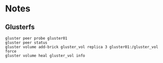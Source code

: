 # Notes

## Glusterfs

```
gluster peer probe gluster01
gluster peer status
gluster volume add-brick gluster_vol replica 3 gluster01:/gluster_vol force
gluster volume heal gluster_vol info
```
